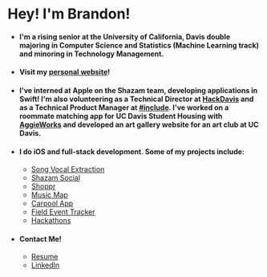 # Hey! I'm Brandon!

- #### I'm a rising senior at the University of California, Davis double majoring in Computer Science and Statistics (Machine Learning track) and minoring in Technology Management. 

- #### Visit my [personal website](https://portfolio-brandonw504.vercel.app)!

- #### I've interned at Apple on the Shazam team, developing applications in Swift! I'm also volunteering as a Technical Director at [HackDavis](https://hackdavis.io) and as a Technical Product Manager at [#include](http://includedavis.com/). I've worked on a roommate matching app for UC Davis Student Housing with [AggieWorks](https://aggieworks.org) and developed an art gallery website for an art club at UC Davis.

- #### I do iOS and full-stack development. Some of my projects include:
  - [Song Vocal Extraction](https://github.com/brandonw504/song-vocal-extraction)
  - [Shazam Social](https://github.com/brandonw504/shazam-social)
  - [Shoppr](https://github.com/brandonw504/shoppr)
  - [Music Map](https://github.com/Austin2Shih/Music-Map)
  - [Carpool App](https://github.com/brandonw504/carpool-app)
  - [Field Event Tracker](https://github.com/brandonw504/field-event-tracker)
  - [Hackathons](https://devpost.com/brandonw504)

- #### Contact Me!
  - [Resume](https://portfolio-brandonw504.vercel.app/resume.pdf)
  - [LinkedIn](https://www.linkedin.com/in/brandonw504)

